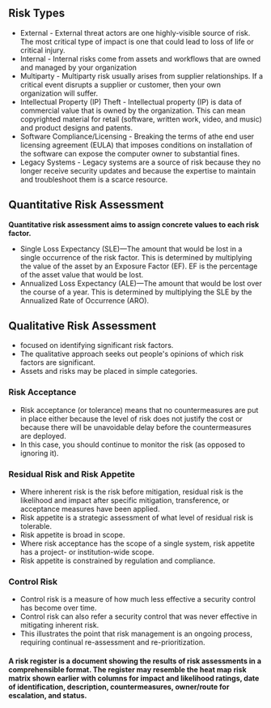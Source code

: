 ## Risk Types

 - External - External threat actors are one highly-visible source of risk. The most critical type of impact is one that could lead to loss of life or critical injury.
 - Internal - Internal risks come from assets and workflows that are owned and managed by your organization
 - Multiparty - Multiparty risk usually arises from supplier relationships. If a critical event disrupts a supplier or customer, then your own organization will suffer. 
 - Intellectual Property (IP) Theft - Intellectual property (IP) is data of commercial value that is owned by the organization. This can mean copyrighted material for retail (software, written work, video, and music) and product designs and patents.
 - Software Compliance/Licensing - Breaking the terms of athe end user licensing agreement (EULA) that imposes conditions on installation of the software can expose the computer owner to substantial fines.
 - Legacy Systems - Legacy systems are a source of risk because they no longer receive security updates and because the expertise to maintain and troubleshoot them is a scarce resource.

## Quantitative Risk Assessment

**Quantitative risk assessment aims to assign concrete values to each risk factor.**
 - Single Loss Expectancy (SLE)—The amount that would be lost in a single occurrence of the risk factor. This is determined by multiplying the value of the asset by an Exposure Factor (EF). EF is the percentage of the asset value that would be lost.
 - Annualized Loss Expectancy (ALE)—The amount that would be lost over the course of a year. This is determined by multiplying the SLE by the Annualized Rate of Occurrence (ARO).

## Qualitative Risk Assessment

 - focused on identifying significant risk factors. 
 - The qualitative approach seeks out people's opinions of which risk factors are significant. 
 - Assets and risks may be placed in simple categories. 

### Risk Acceptance

 - Risk acceptance (or tolerance) means that no countermeasures are put in place either because the level of risk does not justify the cost or because there will be unavoidable delay before the countermeasures are deployed. 
 - In this case, you should continue to monitor the risk (as opposed to ignoring it). 

### Residual Risk and Risk Appetite

 - Where inherent risk is the risk before mitigation, residual risk is the likelihood and impact after specific mitigation, transference, or acceptance measures have been applied. 
 - Risk appetite is a strategic assessment of what level of residual risk is tolerable. 
 - Risk appetite is broad in scope. 
 - Where risk acceptance has the scope of a single system, risk appetite has a project- or institution-wide scope. 
 - Risk appetite is constrained by regulation and compliance.

### Control Risk

 - Control risk is a measure of how much less effective a security control has become over time. 
 - Control risk can also refer a security control that was never effective in mitigating inherent risk. 
 - This illustrates the point that risk management is an ongoing process, requiring continual re-assessment and re-prioritization. 

#### A risk register is a document showing the results of risk assessments in a comprehensible format. The register may resemble the heat map risk matrix shown earlier with columns for impact and likelihood ratings, date of identification, description, countermeasures, owner/route for escalation, and status. 
